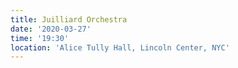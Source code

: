 ```yaml
---
title: Juilliard Orchestra
date: '2020-03-27'
time: '19:30'
location: 'Alice Tully Hall, Lincoln Center, NYC'
---
```

